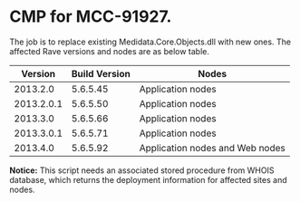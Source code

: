# CMP for MCC-91927. 
The job is to replace existing Medidata.Core.Objects.dll with new ones. The affected Rave versions and nodes are as below table.

|Version |Build Version |Nodes|
|---------|-----------------------|---------------|
|2013.2.0|	5.6.5.45 |Application nodes|
|2013.2.0.1	|5.6.5.50| Application nodes|
|2013.3.0	|5.6.5.66| Application nodes|
|2013.3.0.1	|5.6.5.71| Application nodes|
|2013.4.0		|5.6.5.92| Application nodes and Web nodes|

**Notice:** This script needs an associated stored procedure from WHOIS database, which returns the deployment information for affected sites and nodes.
